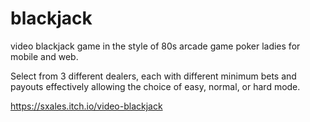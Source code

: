 # blackjack
video blackjack game in the style of 80s arcade game poker ladies for mobile and web. 

Select from 3 different dealers, each with different minimum bets and payouts effectively allowing the choice of easy, normal, or hard mode.

https://sxales.itch.io/video-blackjack
